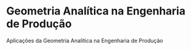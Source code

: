 # Geometria Analítica na Engenharia de Produção
 Aplicações da Geometria Analítica na Engenharia de Produção
